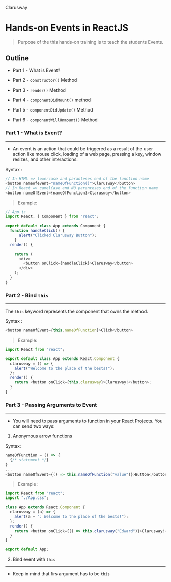 <p >Clarusway<img align="right"
  src="https://secure.meetupstatic.com/photos/event/3/1/b/9/600_488352729.jpeg"  width="15px"></p>

# Hands-on Events in ReactJS

> Purpose of the this hands-on training is to teach the students Events.

## Outline

- Part 1 - What is Event?

- Part 2 - `constructor()` Method

- Part 3 - `render()` Method

- Part 4 - `componentDidMount()` method

- Part 5 - `componentDidUpdate()` Method

- Part 6 - `componentWillUnmount()` Method

### Part 1 - What is Event?

---

- An event is an action that could be triggered as a result of the user action like mouse click, loading of a web page, pressing a key, window resizes, and other interactions.

Syntax :

```js
// In HTML => lowercase and paranteses end of the function name
<button nameofevent="nameOfFunction()">Clarusway</button>
// In React => camelCase and NO paranteses end of the function name
<button nameOfEvent={nameOfFunction}>Clarusway</button>
```

> Example:

```js
// App.js
import React, { Component } from "react";

export default class App extends Component {
  function handleClick() {
      alert("Clicked Clarusway Button");
    }
  render() {

    return (
      <div>
        <button onClick={handleClick}>Clarusway</button>
      </div>
    );
  }
}
```

### Part 2 - Bind `this`

---

The `this` keyword represents the component that owns the method.

Syntax :

```js
<button nameOfEvent={this.nameOfFunction}>Click</button>
```

> Example:

```js
import React from "react";

export default class App extends React.Component {
  clarusway = () => {
    alert("Welcome to the place of the bests!");
  };
  render() {
    return <button onClick={this.clarusway}>Clarusway!</button>;
  }
}
```

### Part 3 - Passing Arguments to Event

---

- You will need to pass arguments to function in your React Projects. You can send two ways:

1. Anonymous arrow functions

Syntax:

```js
nameOfFunction = () => {
  {/* statement */}
}
...
<button nameOfEvent={() => this.nameOfFunction("value")}>Button</button>
```

> Example :

```js
import React from "react";
import "./App.css";

class App extends React.Component {
  clarusway = (a) => {
    alert(a + ": Welcome to the place of the bests!");
  };
  render() {
    return <button onClick={() => this.clarusway("Edward")}>Clarusway!</button>;
  }
}

export default App;
```

2. Bind event with `this`

---

- Keep in mind that firs argument has to be `this`

```js

```
